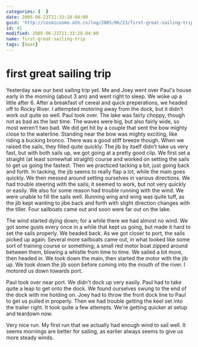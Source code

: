```yaml
---
categories: {  }
date: 2005-06-23T11:33:28-04:00
guid: 'http://cosmicosmo.ath.cx/log/2005/06/23/first-great-sailing-trip/'
id: 41
modified: 2005-06-23T11:33:28-04:00
name: first-great-sailing-trip
tags: [boat]
---
```


first great sailing trip
========================

Yesterday saw our best sailing trip yet.  Me and Joey went over Paul's house early in the morning (about 3 am) and went right to sleep.   We woke up a little after 6.  After a breakfast of cereal and quick preperations, we headed off to Rocky River.  I attempted motoring away from the dock, but it didn't work out quite so well.  Paul took over.  The lake was fairly choppy, though not as bad as the last time.  The waves were big, but also fairly wide, so most weren't two bad.  We did get hit by a couple that sent the bow mighty close to the waterline.  Standing near the bow was mighty exciting, like riding a bucking bronco.  There was a good stiff breeze though.  When we raised the sails, they filled quite quickly.  The jib by itself didn't take us very fast, but with both sails up, we got going at a pretty good clip.  We first set a straight (at least somewhat straight) course and worked on setting the sails to get us going the fastest.  Then we practiced tacking a bit, just going back and forth.  In tacking, the jib seems to really flap a lot, while the main goes quickly.  We then messed around setting ourselves in various directions.  We had trouble steering with the sails; it seemed to work, but not very quickly or easily.  We also for some reason had trouble running with the wind.  We were unable to fill the sails well.  Running wing and wing was quite tuff, as the jib kept wanting to jibe back and forth with slight direction changes with the tiller.  Four sailboats came out and soon were far out on the lake.

The wind started dying down; for a while there we had almost no wind.  We got some gusts every once in a while that kept us going, but made it hard to set the sails properly.  We headed back.  As we got closer to port, the sails picked up again.  Several more sailboats came out, in what looked like some sort of training course or something; a small red motor boat zipped around between them, blowing a whistle from time to time.  We sailed a bit more, then headed in.  We took down the main, then started the motor with the jib up.  We took down the jib soon before coming into the mouth of the river.  I motored us down towards port. 

Paul took over near port.  We didn't dock up very easily.  Paul had to take quite a leap to get onto the dock.  We found ourselves swung to the end of the dock with me holding on.  Joey had to throw the front dock line to Paul to get us pulled in properly.  Then we had trouble getting the keel set into the trailer right.  It took quite a few attempts.  We're getting quicker at setup and teardown now.

Very nice run.  My first run that we actually had enough wind to sail well.  It seems mornings are better for sailing, as earlier always seems to give us more steady winds.
